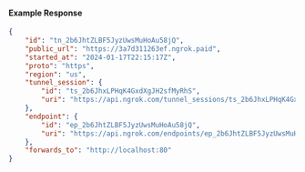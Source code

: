 <!-- Code generated for API Clients. DO NOT EDIT. -->

#### Example Response

```json
{
	"id": "tn_2b6JhtZLBF5JyzUwsMuHoAu58jQ",
	"public_url": "https://3a7d311263ef.ngrok.paid",
	"started_at": "2024-01-17T22:15:17Z",
	"proto": "https",
	"region": "us",
	"tunnel_session": {
		"id": "ts_2b6JhxLPHqK4GxdXgJH2sfMyRhS",
		"uri": "https://api.ngrok.com/tunnel_sessions/ts_2b6JhxLPHqK4GxdXgJH2sfMyRhS"
	},
	"endpoint": {
		"id": "ep_2b6JhtZLBF5JyzUwsMuHoAu58jQ",
		"uri": "https://api.ngrok.com/endpoints/ep_2b6JhtZLBF5JyzUwsMuHoAu58jQ"
	},
	"forwards_to": "http://localhost:80"
}
```
